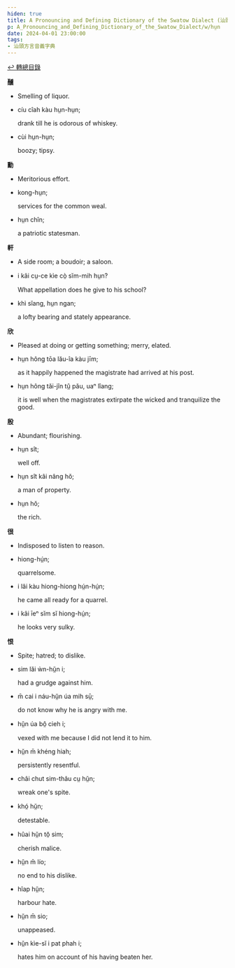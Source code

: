 ```yaml
---
hiden: true
title: A Pronouncing and Defining Dictionary of the Swatow Dialect (汕頭方言音義字典) / hṳn
p: A_Pronouncing_and_Defining_Dictionary_of_the_Swatow_Dialect/w/hṳn
date: 2024-04-01 23:00:00
tags: 
- 汕頭方言音義字典
---
```


[↩️ 轉總目錄](/A_Pronouncing_and_Defining_Dictionary_of_the_Swatow_Dialect)


**醺**
- Smelling of liquor.

- cíu cîah kàu hṳn-hṳn;

  drank till he is odorous of whiskey.

- cùi hṳn-hṳn;

  boozy; tipsy.

**勳**
- Meritorious effort.

- kong-hṳn;

  services for the common weal.

- hṳn chîn;

  a patriotic statesman.

**軒**
- A side room; a boudoir; a saloon.

- i kâi cṳ-ce kìe cò̤ sĭm-mih hṳn?

  What appellation does he give to his school?

- khì sĭang, hṳn ngan;

  a lofty bearing and stately appearance.

**欣**
- Pleased at doing or getting something; merry, elated.

- hṳn hông tōa lău-îa kàu jīm;

  as it happily happened the magistrate had arrived at his post.

- hṳn hông tăi-jîn tṳ̂ pău, uaⁿ lîang;

  it is well when the magistrates extirpate the wicked and tranquilize the good.

**殷**
- Abundant; flourishing.

- hṳn sît;

  well off.

- hṳn sît kâi nâng hŏ;

  a man of property.

- hṳn hŏ;

  the rich.

**很**
- Indisposed to listen to reason.

- hiong-hṳ́n;

  quarrelsome.

- i lâi kàu hiong-hiong hṳ́n-hṳ́n;

  he came all ready for a quarrel.

- i kâi īeⁿ sĭm sĭ hiong-hṳ́n;

  he looks very sulky.

**恨**
- Spite; hatred; to dislike.

- sim lăi ẁn-hṳ̆n i;

  had a grudge against him.

- m̄ cai i náu-hṳ̆n úa mih sṳ̄;

  do not know why he is angry with me.

- hṳ̆n úa bô̤ cieh i;

  vexed with me because I did not lend it to him.

- hṳ̆n m̄ khéng hiah;

  persistently resentful.

- châi chut sim-thâu cṳ hṳ̆n;

  wreak one's spite.

- khó̤ hṳ̆n;

  detestable.

- hûai hṳ̆n tŏ̤ sim;

  cherish malice.

- hṳ̆n m̄ lío;

  no end to his dislike.

- hîap hṳ̆n;

  harbour hate.

- hṳ̆n m̄ sio;

  unappeased.

- hṳ̆n kìe-sĭ i pat phah i;

  hates him on account of his having beaten her.